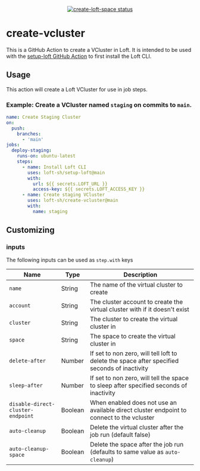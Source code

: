 <p align="center">
  <a href="https://github.com/loft-sh/create-vcluster/actions"><img alt="create-loft-space status" src="https://github.com/loft-sh/create-vcluster/workflows/build-test/badge.svg"></a>
</p>

# create-vcluster

This is a GitHub Action to create a VCluster in Loft. It is intended to be used with the [setup-loft GitHub Action](https://github.com/loft-sh/setup-loft) to first install the Loft CLI.

## Usage

This action will create a Loft VCluster for use in job steps.

### Example: Create a VCluster named `staging` on commits to `main`.
```yaml
name: Create Staging Cluster
on:
  push:
    branches:
      - 'main'
jobs:
  deploy-staging:
    runs-on: ubuntu-latest
    steps:
      - name: Install Loft CLI
        uses: loft-sh/setup-loft@main
        with:
          url: ${{ secrets.LOFT_URL }}
          access-key: ${{ secrets.LOFT_ACCESS_KEY }}
      - name: Create staging VCluster
        uses: loft-sh/create-vcluster@main
        with:
          name: staging
```

## Customizing

### inputs

The following inputs can be used as `step.with` keys

| Name                | Type     | Description                        |
|---------------------|----------|------------------------------------|
| `name`              | String   | The name of the virtual cluster to create
| `account`           | String   | The cluster account to create the virtual cluster with if it doesn't exist
| `cluster`           | String   | The cluster to create the virtual cluster in
| `space`             | String    | The space to create the virtual cluster in
| `delete-after`      | Number   | If set to non zero, will tell loft to delete the space after specified seconds of inactivity
| `sleep-after`       | Number   | If set to non zero, will tell the space to sleep after specified seconds of inactivity
| `disable-direct-cluster-endpoint`       | Boolean   | When enabled does not use an available direct cluster endpoint to connect to the vcluster
| `auto-cleanup`      | Boolean   | Delete the virtual cluster after the job run (default false)
| `auto-cleanup-space`| Boolean   | Delete the space after the job run (defaults to same value as `auto-cleanup`)